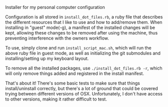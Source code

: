 Installer for my personal computer configuration

Configuration is all stored in ```install_dot_files.rb```, a ruby file that describes the different resources that I like to use and how to add/remove them. When installing in "guest" mode(-g), a manifest of the installed changes will be kept, allowing these changes to be removed after using the machine, thus preventing interference with the owners workflow.

To use, simply clone and run ```install_script_mac.sh```, which will run the above ruby file in guest mode, as well as initializing the git submodules and installing/setting up my keyboard layout.

To remove all the installed packages, use ```./install_dot_files.rb -r```, which will only remove things added and registered in the install manifest.

That's about it! There's some basic tests to make sure that things install/uninstall correctly, but there's a lot of ground that could be covered trying between different versions of OSX. Unfortunately, I don't have access to other versions, making it rather difficult to test.

